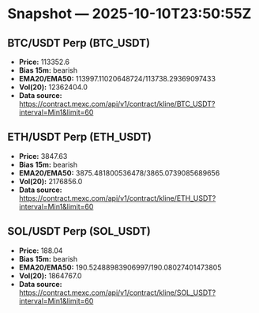 # Snapshot — 2025-10-10T23:50:55Z

## BTC/USDT Perp (BTC_USDT)
- **Price:** 113352.6
- **Bias 15m:** bearish
- **EMA20/EMA50:** 113997.11020648724/113738.29369097433
- **Vol(20):** 12362404.0
- **Data source:** https://contract.mexc.com/api/v1/contract/kline/BTC_USDT?interval=Min1&limit=60

## ETH/USDT Perp (ETH_USDT)
- **Price:** 3847.63
- **Bias 15m:** bearish
- **EMA20/EMA50:** 3875.481800536478/3865.0739085689656
- **Vol(20):** 2176856.0
- **Data source:** https://contract.mexc.com/api/v1/contract/kline/ETH_USDT?interval=Min1&limit=60

## SOL/USDT Perp (SOL_USDT)
- **Price:** 188.04
- **Bias 15m:** bearish
- **EMA20/EMA50:** 190.52488983906997/190.08027401473805
- **Vol(20):** 1864767.0
- **Data source:** https://contract.mexc.com/api/v1/contract/kline/SOL_USDT?interval=Min1&limit=60
